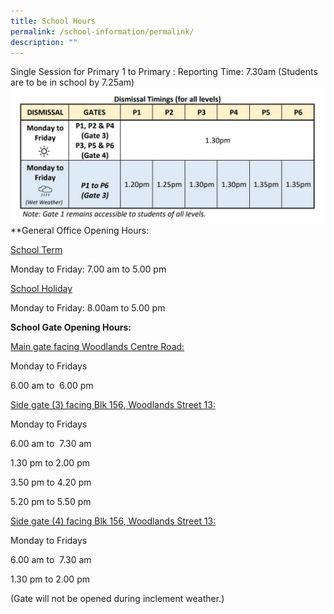 ```yaml
---
title: School Hours
permalink: /school-information/permalink/
description: ""
---
```

Single Session for Primary 1 to Primary :
Reporting Time: 7.30am (Students are to be in school by 7.25am)
![](/images/Picture1.jpg)
**General Office Opening Hours:

<u>School Term</u>

Monday to Friday: 7.00 am to 5.00 pm

<u>School Holiday  </u>

Monday to Friday: 8.00am to 5.00 pm

**School Gate Opening Hours:**

<u>Main gate facing Woodlands Centre Road:</u>

Monday to Fridays  

6.00 am to  6.00 pm

<u>Side gate (3) facing Blk 156, Woodlands Street 13:</u> 

Monday to Fridays  

6.00 am to  7.30 am

1.30 pm to 2.00 pm

3.50 pm to 4.20 pm

5.20 pm to 5.50 pm

<u>Side gate (4) facing Blk 156, Woodlands Street 13:</u>

Monday to Fridays  

6.00 am to  7.30 am

1.30 pm to 2.00 pm

(Gate will not be opened during inclement weather.)